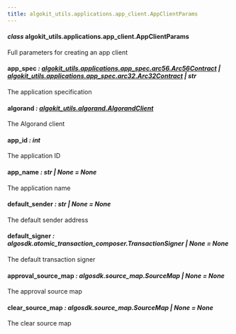 ```yaml
---
title: algokit_utils.applications.app_client.AppClientParams
---
```


#### _class_ algokit_utils.applications.app_client.AppClientParams

Full parameters for creating an app client

#### app_spec _: [algokit_utils.applications.app_spec.arc56.Arc56Contract](/reference/algokit-utils-py/api/applications/app_spec/arc56/arc56contract/#algokit_utils.applications.app_spec.arc56.Arc56Contract) | [algokit_utils.applications.app_spec.arc32.Arc32Contract](/reference/algokit-utils-py/api/applications/app_spec/arc32/arc32contract/#algokit_utils.applications.app_spec.arc32.Arc32Contract) | str_

The application specification

#### algorand _: [algokit_utils.algorand.AlgorandClient](/reference/algokit-utils-py/api/algorand/algorandclient/#algokit_utils.algorand.AlgorandClient)_

The Algorand client

#### app_id _: int_

The application ID

#### app_name _: str | None_ _= None_

The application name

#### default_sender _: str | None_ _= None_

The default sender address

#### default_signer _: algosdk.atomic_transaction_composer.TransactionSigner | None_ _= None_

The default transaction signer

#### approval_source_map _: algosdk.source_map.SourceMap | None_ _= None_

The approval source map

#### clear_source_map _: algosdk.source_map.SourceMap | None_ _= None_

The clear source map
